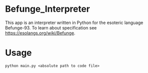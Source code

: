 # Befunge_Interpreter
This app is an interpreter written in Python for the esoteric language Befunge-93. To learn about specification see https://esolangs.org/wiki/Befunge.

# Usage
```
python main.py <absolute path to code file>
```